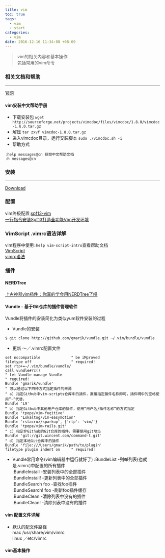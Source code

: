 ```yaml
---
title: vim
toc: true
tags:
  - vim
  - start
categories:
  - vim
date: 2016-12-16 11:34:08 +08:00
---
```

> vim的相关内容和基本操作  
> 包括常用的vim命令

<!--more-->

### 相关文档和帮助
---
[官网](http://www.vim.org/)

#### vim安装中文帮助手册
- 下载安装包
`wget http://sourceforge.net/projects/vimcdoc/files/vimcdoc/1.8.0/vimcdoc-1.8.0.tar.gz`
- 解压
`tar zxvf vimcdoc-1.8.0.tar.gz`  
- 进入vimcdoc目录，运行安装脚本
`sudo ./vimcdoc.sh -i`
- 帮助方式
```
:help messages@cn 获取中文帮助文档
:h messages@cn
```

### 安装
---
[Download](http://www.vim.org/download.php#pc)

### 配置
vim终极配置:[spf13-vim](https://github.com/spf13/spf13-vim)  
[一行指令安装Spf13打造全功能Vim开发环境](http://www.jianshu.com/p/c512886c7232)

### VimScript .vimrc语法详解
vim程序中使用`:help vim-script-intro`查看帮助文档  
[VimScript](http://blog.csdn.net/smstong/article/details/20724191)  
[vimrc语法](http://blog.csdn.net/hcwzq/article/details/7756590)

### 插件
#### NERDTree
[上古神器vim插件：你真的学会用NERDTree了吗](http://www.jianshu.com/p/3066b3191cb1)

#### Vundle - 基于Git仓库的插件管理软件
Vundle将插件的安装简化为类似yum软件安装的过程  
- Vundle的安装
```bash
$ git clone http://github.com/gmarik/vundle.git ~/.vim/bundle/vundle
```
- 更新 ～／.vimrc配置文件  
```  
set nocompatible              " be iMproved  
filetype off                  " required!  
set rtp+=~/.vim/bundle/vundle/  
call vundle#rc()  
" let Vundle manage Vundle  
" required!   
Bundle 'gmarik/vundle'  
" 可以通过以下四种方式指定插件的来源  
" a) 指定Github中vim-scripts仓库中的插件，直接指定插件名称即可，插件明中的空格使用“-”代替。  
Bundle 'L9'  
“ b) 指定Github中其他用户仓库的插件，使用“用户名/插件名称”的方式指定  
Bundle 'tpope/vim-fugitive'  
Bundle 'Lokaltog/vim-easymotion'  
Bundle 'rstacruz/sparkup', {'rtp': 'vim/'}  
Bundle 'tpope/vim-rails.git'  
" c) 指定非Github的Git仓库的插件，需要使用git地址  
Bundle 'git://git.wincent.com/command-t.git'  
" d) 指定本地Git仓库中的插件  
Bundle 'file:///Users/gmarik/path/to/plugin'  
filetype plugin indent on     " required!  
```
- Vundle常用命令(vim编辑器中运行就好了)
:BundleList             -列举列表(也就是.vimrc)中配置的所有插件  
:BundleInstall          -安装列表中的全部插件  
:BundleInstall!         -更新列表中的全部插件  
:BundleSearch foo   -查找foo插件  
:BundleSearch! foo  -刷新foo插件缓存  
:BundleClean           -清除列表中没有的插件  
:BundleClean!          -清除列表中没有的插件  

#### vim 配置文件详解
- 默认的配文件路径  
mac /usr/share/vim/vimrc  
linux ／etc/vimrc  

#### vim基本操作
